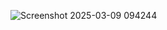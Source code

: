 ![Screenshot 2025-03-09 094244](https://github.com/user-attachments/assets/e0499d80-9a6b-4d93-a022-ba13d41dd0fb)
